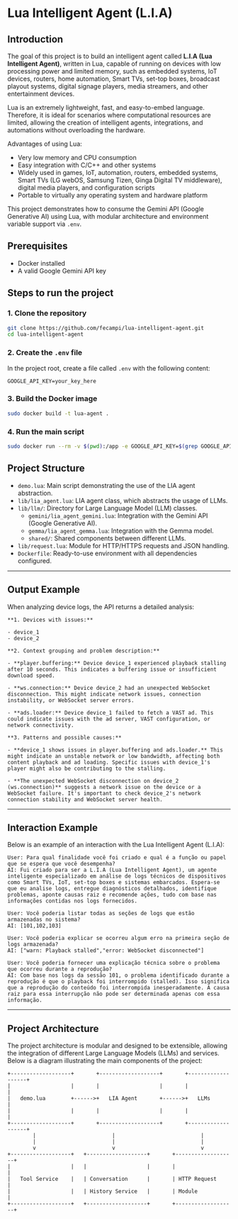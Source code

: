 # Lua Intelligent Agent (L.I.A)

## Introduction

The goal of this project is to build an intelligent agent called **L.I.A (Lua Intelligent Agent)**, written in Lua, capable of running on devices with low processing power and limited memory, such as embedded systems, IoT devices, routers, home automation, Smart TVs, set-top boxes, broadcast playout systems, digital signage players, media streamers, and other entertainment devices.

Lua is an extremely lightweight, fast, and easy-to-embed language. Therefore, it is ideal for scenarios where computational resources are limited, allowing the creation of intelligent agents, integrations, and automations without overloading the hardware.

Advantages of using Lua:

- Very low memory and CPU consumption
- Easy integration with C/C++ and other systems
- Widely used in games, IoT, automation, routers, embedded systems, Smart TVs (LG webOS, Samsung Tizen, Ginga Digital TV middleware), digital media players, and configuration scripts
- Portable to virtually any operating system and hardware platform

This project demonstrates how to consume the Gemini API (Google Generative AI) using Lua, with modular architecture and environment variable support via `.env`.

## Prerequisites

- Docker installed
- A valid Google Gemini API key

## Steps to run the project

### 1. Clone the repository

```sh
git clone https://github.com/fecampi/lua-intelligent-agent.git
cd lua-intelligent-agent
```

### 2. Create the `.env` file

In the project root, create a file called `.env` with the following content:

```
GOOGLE_API_KEY=your_key_here
```

### 3. Build the Docker image

```sh
sudo docker build -t lua-agent .
```

### 4. Run the main script

```sh
sudo docker run --rm -v $(pwd):/app -e GOOGLE_API_KEY=$(grep GOOGLE_API_KEY .env | cut -d '=' -f2-) lua-agent lua5.4 demo.lua
```

## Project Structure

- `demo.lua`: Main script demonstrating the use of the LIA agent abstraction.
- `lib/lia_agent.lua`: LIA agent class, which abstracts the usage of LLMs.
- `lib/llm/`: Directory for Large Language Model (LLM) classes.
  - `gemini/lia_agent_gemini.lua`: Integration with the Gemini API (Google Generative AI).
  - `gemma/lia_agent_gemma.lua`: Integration with the Gemma model.
  - `shared/`: Shared components between different LLMs.
- `lib/request.lua`: Module for HTTP/HTTPS requests and JSON handling.
- `Dockerfile`: Ready-to-use environment with all dependencies configured.


---

## Output Example

When analyzing device logs, the API returns a detailed analysis:

```
**1. Devices with issues:**

- device_1
- device_2

**2. Context grouping and problem description:**

- **player.buffering:** Device device_1 experienced playback stalling after 10 seconds. This indicates a buffering issue or insufficient download speed.

- **ws.connection:** Device device_2 had an unexpected WebSocket disconnection. This might indicate network issues, connection instability, or WebSocket server errors.

- **ads.loader:** Device device_1 failed to fetch a VAST ad. This could indicate issues with the ad server, VAST configuration, or network connectivity.

**3. Patterns and possible causes:**

- **device_1 shows issues in player.buffering and ads.loader.** This might indicate an unstable network or low bandwidth, affecting both content playback and ad loading. Specific issues with device_1's player might also be contributing to the stalling.

- **The unexpected WebSocket disconnection on device_2 (ws.connection)** suggests a network issue on the device or a WebSocket failure. It's important to check device_2's network connection stability and WebSocket server health.
```

---

## Interaction Example

Below is an example of an interaction with the Lua Intelligent Agent (L.I.A):

```plaintext
User: Para qual finalidade você foi criado e qual é a função ou papel que se espera que você desempenha?
AI: Fui criado para ser a L.I.A (Lua Intelligent Agent), um agente inteligente especializado em análise de logs técnicos de dispositivos como Smart TVs, IoT, set-top boxes e sistemas embarcados. Espera-se que eu analise logs, entregue diagnósticos detalhados, identifique problemas, aponte causas raiz e recomende ações, tudo com base nas informações contidas nos logs fornecidos.

User: Você poderia listar todas as seções de logs que estão armazenadas no sistema?
AI: [101,102,103]

User: Você poderia explicar se ocorreu algum erro na primeira seção de logs armazenada?
AI: ["warn: Playback stalled","error: WebSocket disconnected"]

User: Você poderia fornecer uma explicação técnica sobre o problema que ocorreu durante a reprodução?
AI: Com base nos logs da sessão 101, o problema identificado durante a reprodução é que o playback foi interrompido (stalled). Isso significa que a reprodução do conteúdo foi interrompida inesperadamente. A causa raiz para essa interrupção não pode ser determinada apenas com essa informação.
```

---

## Project Architecture

The project architecture is modular and designed to be extensible, allowing the integration of different Large Language Models (LLMs) and services. Below is a diagram illustrating the main components of the project:

```plaintext
+-------------------+       +-------------------+       +-------------------+
|                   |       |                   |       |                   |
|   demo.lua        +------>+   LIA Agent       +------>+   LLMs            |
|                   |       |                   |       |                   |
+-------------------+       +-------------------+       +-------------------+
        |                        |                           |
        |                        |                           |
        v                        v                           v
+-------------------+   +-------------------+       +-------------------+
|                   |   |                   |       |                   |
|   Tool Service    |   | Conversation      |       | HTTP Request      |
|                   |   | History Service   |       | Module           |
+-------------------+   +-------------------+       +-------------------+
```
